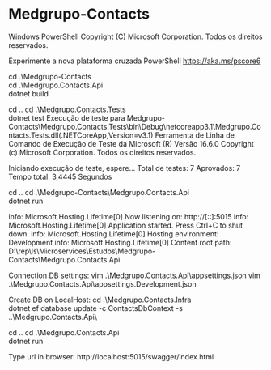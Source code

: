 # Medgrupo-Contacts

Windows PowerShell
Copyright (C) Microsoft Corporation. Todos os direitos reservados.

Experimente a nova plataforma cruzada PowerShell https://aka.ms/pscore6

cd .\Medgrupo-Contacts\
cd .\Medgrupo.Contacts.Api\
dotnet build

cd ..
cd .\Medgrupo.Contacts.Tests\
dotnet test
Execução de teste para Medgrupo-Contacts\Medgrupo.Contacts.Tests\bin\Debug\netcoreapp3.1\Medgrupo.Contacts.Tests.dll(.NETCoreApp,Version=v3.1)
Ferramenta de Linha de Comando de Execução de Teste da Microsoft (R) Versão 16.6.0
Copyright (c) Microsoft Corporation. Todos os direitos reservados.

Iniciando execução de teste, espere...
Total de testes: 7
     Aprovados: 7
Tempo total: 3,4445 Segundos

cd ..
cd .\Medgrupo-Contacts\Medgrupo.Contacts.Api\
dotnet run

info: Microsoft.Hosting.Lifetime[0]
      Now listening on: http://[::]:5015
info: Microsoft.Hosting.Lifetime[0]
      Application started. Press Ctrl+C to shut down.
info: Microsoft.Hosting.Lifetime[0]
      Hosting environment: Development
info: Microsoft.Hosting.Lifetime[0]
      Content root path: D:\rep\ls\Microservices\Estudos\Medgrupo-Contacts\Medgrupo.Contacts.Api

Connection DB settings:
vim  .\Medgrupo.Contacts.Api\appsettings.json 
vim  .\Medgrupo.Contacts.Api\appsettings.Development.json

Create DB on LocalHost:
cd .\Medgrupo.Contacts.Infra\
dotnet ef database update -c ContactsDbContext -s ..\Medgrupo.Contacts.Api\

cd ..
cd .\Medgrupo.Contacts.Api\
dotnet run

Type url in browser:
http://localhost:5015/swagger/index.html
